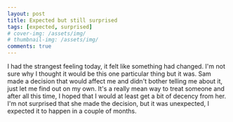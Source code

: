 ```yaml
---
layout: post
title: Expected but still surprised
tags: [expected, surprised]
# cover-img: /assets/img/
# thumbnail-img: /assets/img/
comments: true
---
```

I had the strangest feeling today, it felt like something had changed. I'm not sure why I thought it would be this one particular thing but it was. Sam made a decision that would affect me and didn't bother telling me about it, just let me find out on my own. It's a really mean way to treat someone and after all this time, I hoped that I would at least get a bit of decency from her. I'm not surprised that she made the decision, but it was unexpected, I expected it to happen in a couple of months.

